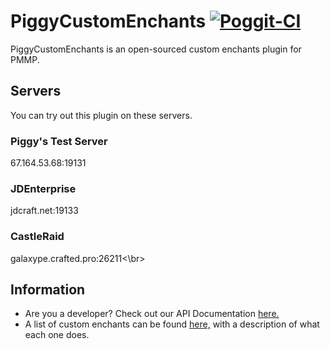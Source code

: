 # PiggyCustomEnchants [![Poggit-CI](https://poggit.pmmp.io/ci.badge/MCPEPIG/PiggyCustomEnchants/PiggyCustomEnchants/master)](https://poggit.pmmp.io/ci/MCPEPIG/PiggyCustomEnchants)
PiggyCustomEnchants is an open-sourced custom enchants plugin for PMMP.

## Servers
You can try out this plugin on these servers.

### Piggy's Test Server
67.164.53.68:19131

### JDEnterprise 
jdcraft.net:19133</br>


### CastleRaid
galaxype.crafted.pro:26211<\br>

## Information
* Are you a developer? Check out our API Documentation [here.](https://github.com/MCPEPIG/PiggyCustomEnchants/wiki/API-Documentation)
* A list of custom enchants can be found [here,](https://github.com/MCPEPIG/PiggyCustomEnchants/wiki/Enchantments) with a description of what each one does.
